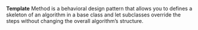 <b>Template</b> Method is a behavioral design pattern that allows you to defines a skeleton of an algorithm in a base class and let subclasses override the steps without changing the overall algorithm’s structure.
